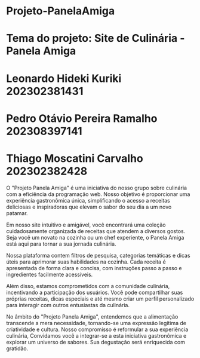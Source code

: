 # Projeto-PanelaAmiga
# Tema do projeto: Site de Culinária - Panela Amiga
# Leonardo Hideki Kuriki 202302381431
# Pedro Otávio Pereira Ramalho 202308397141
# Thiago Moscatini Carvalho 202302382428

O "Projeto Panela Amiga" é uma iniciativa do nosso grupo sobre culinária com a eficiência da programação web. Nosso objetivo é proporcionar uma experiência gastronômica única, simplificando o acesso a receitas deliciosas e inspiradoras que elevam o sabor do seu dia a um novo patamar.

Em nosso site intuitivo e amigável, você encontrará uma coleção cuidadosamente organizada de receitas que atendem a diversos gostos. Seja você um novato na cozinha ou um chef experiente, o Panela Amiga está aqui para tornar a sua jornada culinária.

Nossa plataforma contem filtros de pesquisa, categorias temáticas e dicas úteis para aprimorar suas habilidades na cozinha. Cada receita é apresentada de forma clara e concisa, com instruções passo a passo e ingredientes facilmente acessíveis.

Além disso, estamos comprometidos com a comunidade culinária, incentivando a participação dos usuários. Você pode compartilhar suas próprias receitas, dicas especiais e até mesmo criar um perfil personalizado para interagir com outros entusiastas da culinária.

No âmbito do "Projeto Panela Amiga", entendemos que a alimentação transcende a mera necessidade, tornando-se uma expressão legítima de criatividade e cultura. Nosso compromisso é reformular a sua experiência culinária, Convidamos você a integrar-se a esta iniciativa gastronômica e explorar um universo de sabores. Sua degustação será enriquecida com gratidão.
